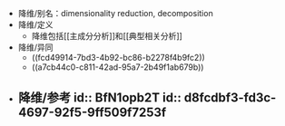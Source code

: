 - 降维/别名：dimensionality reduction, decomposition
- 降维/定义
	- 降维包括[[主成分分析]]和[[典型相关分析]]
- 降维/异同
	- ((fcd49914-7bd3-4b92-bc86-b2278f4b9fc2))
	- ((a7cb44c0-c811-42ad-95a7-2b49f1ab679b))
- 降维/参考
  id:: BfN1opb2T
  id:: d8fcdbf3-fd3c-4697-92f5-9ff509f7253f
	-